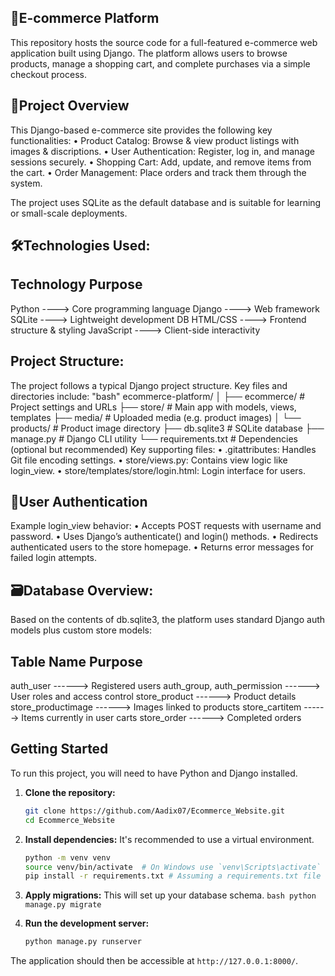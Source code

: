 ## 🛒E-commerce Platform

This repository hosts the source code for a full-featured e-commerce web application built using Django. The platform allows users to browse products, manage a shopping cart, and complete purchases via a simple checkout process.

## 🚀Project Overview
This Django-based e-commerce site provides the following key functionalities:
    • Product Catalog: Browse & view product listings with images &
      discriptions.
    • User Authentication: Register, log in, and manage sessions securely.
    • Shopping Cart: Add, update, and remove items from the cart.
    • Order Management: Place orders and track them through the system.

The project uses SQLite as the default database and is suitable for learning or small-scale deployments.

## 🛠️Technologies Used:

Technology	                   Purpose
------------------------------------------------------
Python	      ---->      Core programming language
Django	      ---->      Web framework
SQLite	      ---->      Lightweight development DB
HTML/CSS	  ---->      Frontend structure & styling
JavaScript	  ---->      Client-side interactivity

## Project Structure:
The project follows a typical Django project structure. Key files and directories include:
"bash"
ecommerce-platform/
│
├── ecommerce/              # Project settings and URLs
├── store/                  # Main app with models, views, templates
├── media/                  # Uploaded media (e.g. product images)
│   └── products/           # Product image directory
├── db.sqlite3              # SQLite database
├── manage.py               # Django CLI utility
└── requirements.txt        # Dependencies (optional but recommended)
Key supporting files:
    • .gitattributes: Handles Git file encoding settings.
    • store/views.py: Contains view logic like login_view.
    • store/templates/store/login.html: Login interface for users.

## 🔐User Authentication
   Example login_view behavior:
    • Accepts POST requests with username and password.
    • Uses Django’s authenticate() and login() methods.
    • Redirects authenticated users to the store homepage.
    • Returns error messages for failed login attempts.    

## 🗃️Database Overview:
Based on the contents of db.sqlite3, the platform uses standard Django auth
models plus custom store models:

   Table Name	                            Purpose
----------------------------------------------------------------------
auth_user                     ------>	Registered users
auth_group, auth_permission   ------>	User roles and access control
store_product	              ------>	Product details
store_productimage            ------>	Images linked to products
store_cartitem                ------>   Items currently in user carts
store_order	                  ------>	Completed orders

## Getting Started
To run this project, you will need to have Python and Django installed.

1.  **Clone the repository:**
    ```bash
    git clone https://github.com/Aadix07/Ecommerce_Website.git
    cd Ecommerce_Website
    ```

2.  **Install dependencies:**
    It's recommended to use a virtual environment.
    ```bash
    python -m venv venv
    source venv/bin/activate  # On Windows use `venv\Scripts\activate`
    pip install -r requirements.txt # Assuming a requirements.txt file exists
    ```

  3.  **Apply migrations:**
    This will set up your database schema.
    ```bash
    python manage.py migrate
    ```

4.  **Run the development server:**
    ```bash
    python manage.py runserver
    ```

The application should then be accessible at `http://127.0.0.1:8000/`.
